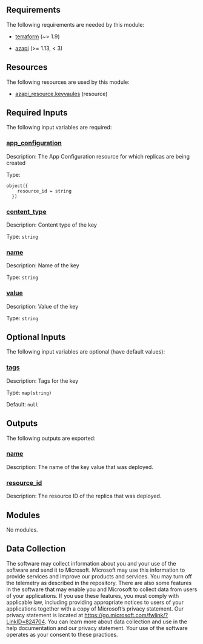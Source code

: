<!-- BEGIN_TF_DOCS -->


<!-- markdownlint-disable MD033 -->
## Requirements

The following requirements are needed by this module:

- <a name="requirement_terraform"></a> [terraform](#requirement\_terraform) (~> 1.9)

- <a name="requirement_azapi"></a> [azapi](#requirement\_azapi) (>= 1.13, < 3)

## Resources

The following resources are used by this module:

- [azapi_resource.keyvaules](https://registry.terraform.io/providers/azure/azapi/latest/docs/resources/resource) (resource)

<!-- markdownlint-disable MD013 -->
## Required Inputs

The following input variables are required:

### <a name="input_app_configuration"></a> [app\_configuration](#input\_app\_configuration)

Description: The App Configuration resource for which replicas are being created

Type:

```hcl
object({
    resource_id = string
  })
```

### <a name="input_content_type"></a> [content\_type](#input\_content\_type)

Description: Content type of the key

Type: `string`

### <a name="input_name"></a> [name](#input\_name)

Description: Name of the key

Type: `string`

### <a name="input_value"></a> [value](#input\_value)

Description: Value of the key

Type: `string`

## Optional Inputs

The following input variables are optional (have default values):

### <a name="input_tags"></a> [tags](#input\_tags)

Description: Tags for the key

Type: `map(string)`

Default: `null`

## Outputs

The following outputs are exported:

### <a name="output_name"></a> [name](#output\_name)

Description: The name of the key value that was deployed.

### <a name="output_resource_id"></a> [resource\_id](#output\_resource\_id)

Description: The resource ID of the replica that was deployed.

## Modules

No modules.

<!-- markdownlint-disable-next-line MD041 -->
## Data Collection

The software may collect information about you and your use of the software and send it to Microsoft. Microsoft may use this information to provide services and improve our products and services. You may turn off the telemetry as described in the repository. There are also some features in the software that may enable you and Microsoft to collect data from users of your applications. If you use these features, you must comply with applicable law, including providing appropriate notices to users of your applications together with a copy of Microsoft’s privacy statement. Our privacy statement is located at <https://go.microsoft.com/fwlink/?LinkID=824704>. You can learn more about data collection and use in the help documentation and our privacy statement. Your use of the software operates as your consent to these practices.
<!-- END_TF_DOCS -->